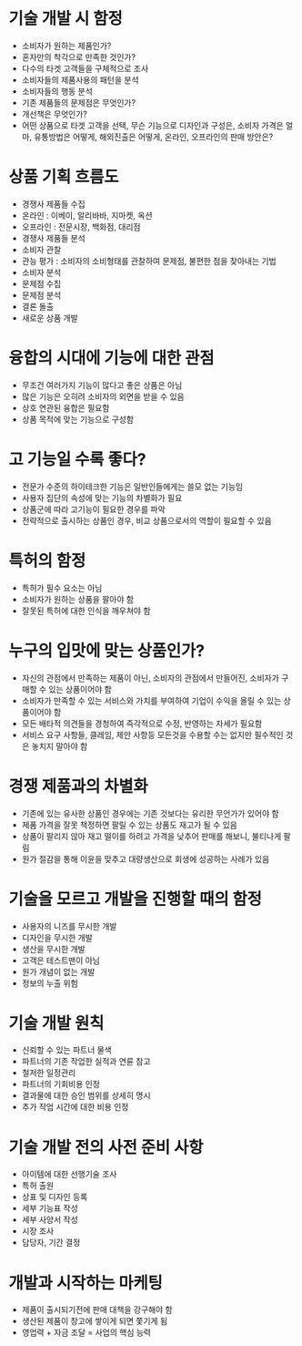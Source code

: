 # 기술 개발 시 함정
- 소비자가 원하는 제품인가?
- 혼자만의 착각으로 만족한 것인가?
- 다수의 타겟 고객들을 구체적으로 조사
- 소비자들의 제품사용의 패턴을 분석
- 소비자들의 행동 분석
- 기존 제품들의 문제점은 무엇인가?
- 개선책은 무엇인가?
- 어떤 상품으로 타겟 고객을 선택, 무슨 기능으로 디자인과 구성은, 소비자 가격은 얼마, 유통방법은 어떻게, 해외진출은 어떻게, 온라인, 오프라인의 판매 방안은?

# 상품 기획 흐름도
- 경쟁사 제품들 수집
- 온라인 : 이베이, 알리바바, 지마켓, 옥션
- 오프라인 : 전문시장, 백화점, 대리점
- 경쟁사 제품들 분석
- 소비자 관찰
- 관능 평가 : 소비자의 소비형태를 관찰하여 문제점, 불편한 점을 찾아내는 기법
- 소비자 분석
- 문제점 수집
- 문제점 분석
- 결론 돌출
- 새로운 상품 개발

# 융합의 시대에 기능에 대한 관점
- 무조건 여러가지 기능이 많다고 좋은 상품은 아님
- 많은 기능은 오히려 소비자의 외면을 받을 수 있음
- 상호 연관된 융합은 필요함
- 상품 목적에 맞는 기능으로 구성함

# 고 기능일 수록 좋다?
- 전문가 수준의 하이테크한 기능은 일반인들에게는 쓸모 없는 기능임
- 사용자 집단의 속성에 맞는 기능의 차별화가 필요
- 상품군에 따라 고기능이 필요한 경우를 파악
- 전략적으로 출시하는 상품인 경우, 비교 상품으로서의 역할이 필요할 수 있음

# 특허의 함정
- 특허가 필수 요소는 아님
- 소비자가 원하는 상품을 팔아야 함
- 잘못된 특허에 대한 인식을 깨우쳐야 함

# 누구의 입맛에 맞는 상품인가?
- 자신의 관점에서 만족하는 제품이 아닌, 소비자의 관점에서 만들어진, 소비자가 구매할 수 있는 상품이어야 함
- 소비자가 만족할 수 있는 서비스와 가치를 부여하여 기업이 수익을 올릴 수 있는 상품이어야 함
- 모든 배타적 의견들을 경청하여 즉각적으로 수정, 반영하는 자세가 필요함
- 서비스 요구 사항들, 클레임, 제안 사항등 모든것을 수용할 수는 없지만 필수적인 것은 놓치지 말아야 함

# 경쟁 제품과의 차별화
- 기존에 있는 유사한 상품인 경우에는 기존 것보다는 유리한 무언가가 있어야 함
- 제품 가격을 잘못 책정하면 팔릴 수 있는 상품도 재고가 될 수 있음
- 상품이 팔리지 않아 재고 떨이를 하려고 가격을 낮추어 판매를 해보니, 불티나게 팔림
- 원가 절감을 통해 이윤을 맞추고 대량생산으로 회생에 성공하는 사례가 있음

# 기술을 모르고 개발을 진행할 때의 함정
- 사용자의 니즈를 무시한 개발
- 디자인을 무시한 개발
- 생산을 무시한 개발
- 고객은 테스트맨이 아님
- 원가 개념이 없는 개발
- 정보의 누출 위험

# 기술 개발 원칙
- 신뢰할 수 있는 파트너 물색
- 파트너의 기존 작업한 실적과 연륜 참고
- 철저한 일정관리
- 파트너의 기회비용 인정
- 결과물에 대한 승인 범위를 상세히 명시
- 추가 작업 시간에 대한 비용 인정

# 기술 개발 전의 사전 준비 사항
- 아이템에 대한 선행기술 조사
- 특허 출원
- 상표 및 디자인 등록
- 세부 기능표 작성
- 세부 사양서 작성
- 시장 조사
- 담당자, 기간 결정

# 개발과 시작하는 마케팅
- 제품이 출시되기전에 판매 대책을 강구해야 함
- 생산된 제품이 창고에 쌓이게 되면 쫓기게 됨
- 영업력 + 자금 조달 = 사업의 핵심 능력